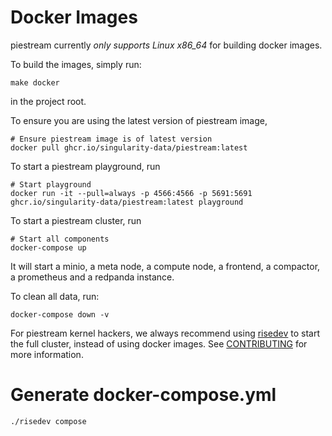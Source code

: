 # Docker Images

piestream currently *only supports Linux x86_64* for building docker images.

To build the images, simply run:

```
make docker
```

in the project root.

To ensure you are using the latest version of piestream image,

```
# Ensure piestream image is of latest version
docker pull ghcr.io/singularity-data/piestream:latest
```

To start a piestream playground, run

```
# Start playground
docker run -it --pull=always -p 4566:4566 -p 5691:5691 ghcr.io/singularity-data/piestream:latest playground
```

To start a piestream cluster, run

```
# Start all components
docker-compose up
```

It will start a minio, a meta node, a compute node, a frontend, a compactor, a prometheus and a redpanda instance.

To clean all data, run:

```
docker-compose down -v
```

For piestream kernel hackers, we always recommend using [risedev](../src/risedevtool/README.md) to start the full cluster, instead of using docker images.
See [CONTRIBUTING](../CONTRIBUTING.md) for more information.

# Generate docker-compose.yml

```bash
./risedev compose
```

